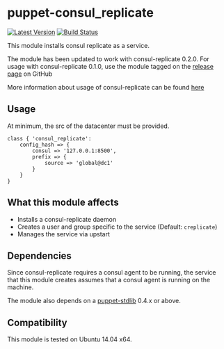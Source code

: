 puppet-consul_replicate
=======================
[![Latest Version](http://img.shields.io/github/release/Cimpress-MCP/puppet-consul_replicate.svg?style=flat-square)][release]
[![Build Status](http://img.shields.io/travis/Cimpress-MCP/puppet-consul_replicate.svg?style=flat-square)][travis]


[release]: https://github.com/Cimpress-MCP/puppet-consul_replicate/releases
[travis]: https://travis-ci.org/Cimpress-MCP/puppet-consul_replicate



This module installs consul replicate as a service.

The module has been updated to work with consul-replicate 0.2.0. For usage with consul-replicate 0.1.0, use the module tagged on the [release page](https://github.com/Cimpress-MCP/puppet-consul_replicate/releases) on GitHub

More information about usage of consul-replicate can be found [here](https://github.com/hashicorp/consul-replicate)

Usage
-----

At minimum, the src of the datacenter must be provided.

```puppet
class { 'consul_replicate':
	config_hash => {
		consul => '127.0.0.1:8500',
		prefix => {
			source => 'global@dc1'
		}
	}
}
```

What this module affects
------------------------

* Installs a consul-replicate daemon
* Creates a user and group specific to the service (Default: `creplicate`)
* Manages the service via upstart

Dependencies
------------

Since consul-replicate requires a consul agent to be running, the service that this module creates assumes that a consul agent is running on the machine.

The module also depends on a [puppet-stdlib](https://github.com/puppetlabs/puppetlabs-stdlib) 0.4.x or above.

Compatibility
-------------

This module is tested on Ubuntu 14.04 x64.

